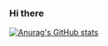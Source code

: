 ### Hi there 

[![Anurag's GitHub stats](https://github-readme-stats.vercel.app/api?username=MissSnehaGupta)](https://github.com/anuraghazra/github-readme-stats)


